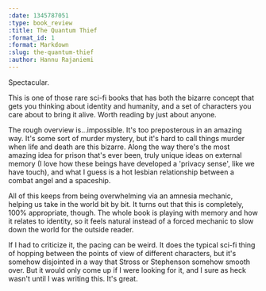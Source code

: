 ```yaml
--- 
:date: 1345787051
:type: book_review
:title: The Quantum Thief
:format_id: 1
:format: Markdown
:slug: the-quantum-thief
:author: Hannu Rajaniemi
---
```


Spectacular.

This is one of those rare sci-fi books that has both the bizarre concept that
gets you thinking about identity and humanity, and a set of characters you care
about to bring it alive. Worth reading by just about anyone.

The rough overview is...impossible. It's too preposterous in an amazing way.
It's some sort of murder mystery, but it's hard to call things murder when life
and death are this bizarre. Along the way there's the most amazing idea for
prison that's ever been, truly unique ideas on external memory (I love how
these beings have developed a 'privacy sense', like we have touch), and what I
guess is a hot lesbian relationship between a combat angel and a spaceship.

All of this keeps from being overwhelming via an amnesia mechanic, helping us
take in the world bit by bit. It turns out that this is completely, 100%
appropriate, though. The whole book is playing with memory and how it relates
to identity, so it feels natural instead of a forced mechanic to slow down the
world for the outside reader.

If I had to criticize it, the pacing can be weird. It does the typical sci-fi
thing of hopping between the points of view of different characters, but it's
somehow disjointed in a way that Stross or Stephenson somehow smooth over. But
it would only come up if I were looking for it, and I sure as heck wasn't until
I was writing this. It's great.

